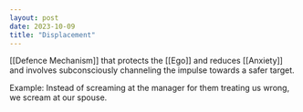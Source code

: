```yaml
---
layout: post
date: 2023-10-09
title: "Displacement"
---
```

[[Defence Mechanism]] that protects the [[Ego]] and reduces [[Anxiety]] and  involves subconsciously channeling the impulse towards a safer target.

Example: Instead of screaming at the manager for them treating us wrong, we scream at our spouse.
